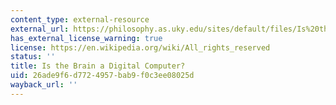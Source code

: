 ```yaml
---
content_type: external-resource
external_url: https://philosophy.as.uky.edu/sites/default/files/Is%20the%20Brain%20a%20Digital%20Computer%20-%20John%20R.%20Searle.pdf
has_external_license_warning: true
license: https://en.wikipedia.org/wiki/All_rights_reserved
status: ''
title: Is the Brain a Digital Computer?
uid: 26ade9f6-d772-4957-bab9-f0c3ee08025d
wayback_url: ''
---
```

